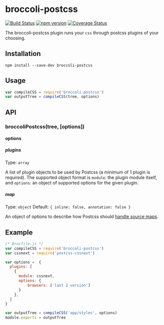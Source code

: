 # broccoli-postcss

[![Build Status](https://travis-ci.org/jeffjewiss/broccoli-postcss.svg?branch=master)](https://travis-ci.org/jeffjewiss/broccoli-postcss)
[![npm version](https://badge.fury.io/js/broccoli-postcss.svg)](http://badge.fury.io/js/broccoli-postcss)
[![Coverage Status](https://coveralls.io/repos/github/jeffjewiss/broccoli-postcss/badge.svg?branch=master)](https://coveralls.io/github/jeffjewiss/broccoli-postcss?branch=master)

The broccoli-postcss plugin runs your `css` through postcss plugins of your choosing.

## Installation

```shell
npm install --save-dev broccoli-postcss
```

## Usage

```javascript
var compileCSS = require('broccoli-postcss')
var outputTree = compileCSS(tree, options)
```

## API

### broccoliPostcss(tree, [options])

#### options

##### plugins

Type: `array`

A list of plugin objects to be used by Postcss (a minimum of 1 plugin is required). The supported object format is `module`: the plugin module itself, and `options`: an object of supported options for the given plugin.

##### map

Type: `object`
Default: `{ inline: false, annotation: false }`

An object of options to describe how Postcss should [handle source maps](https://github.com/postcss/postcss#source-map).


## Example

```javascript
/* Brocfile.js */
var compileCSS = require('broccoli-postcss')
var cssnext = require('postcss-cssnext')

var options =  {
  plugins: [
    {
      module: cssnext,
      options: {
          browsers: ['last 2 version']
      }
    },
  ]
}

var outputTree = compileCSS('app/styles', options)
module.exports = outputTree
```
